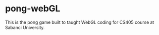# pong-webGL
This is the pong game built to taught WebGL coding for CS405 course at Sabanci University.
